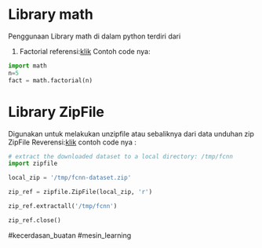 # Library math
Penggunaan Library math di dalam python terdiri dari
1. Factorial referensi:[klik](https://en.wikipedia.org/wiki/Factorial)
Contoh code nya:
``` python
import math
n=5
fact = math.factorial(n)
```
# Library ZipFile
Digunakan untuk melakukan unzipfile atau sebaliknya dari data unduhan zip
ZipFile
Reverensi:[klik](https://www.geeksforgeeks.org/working-zip-files-python/)
contoh code nya :
```python
# extract the downloaded dataset to a local directory: /tmp/fcnn
import zipfile

local_zip = '/tmp/fcnn-dataset.zip'

zip_ref = zipfile.ZipFile(local_zip, 'r')

zip_ref.extractall('/tmp/fcnn')

zip_ref.close()
```

#kecerdasan_buatan #mesin_learning 